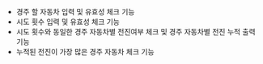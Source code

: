 - 경주 할 자동차 입력 및 유효성 체크 기능
- 시도 횟수 입력 및 유효성 체크 기능
- 시도 횟수와 동일한 경주 자동차별 전진여부 체크 및 경주 자동차별 전진 누적 출력 기능
- 누적된 전진이 가장 많은 경주 자동차 체크 기능
